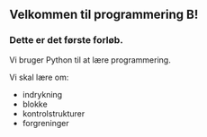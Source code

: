 ## Velkommen til programmering B!
### Dette er det første forløb.

Vi bruger Python til at lære programmering.

Vi skal lære om:

- indrykning
- blokke
- kontrolstrukturer
- forgreninger

